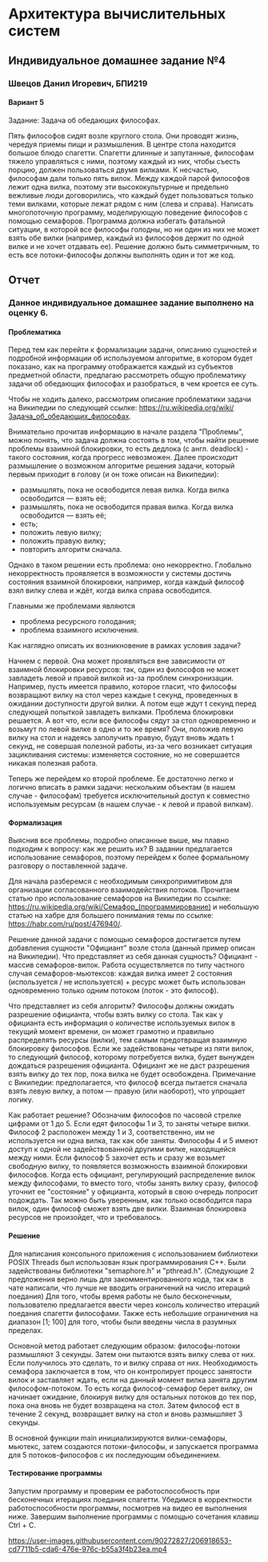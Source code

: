 # Архитектура вычислительных систем

## Индивидуальное домашнее задание №4

### Швецов Данил Игоревич, БПИ219

#### Вариант 5
Задание: Задача об обедающих философах. 

Пять философов сидят возле круглого стола. Они проводят жизнь, чередуя приемы пищи и размышления. В центре стола находится большое блюдо спагетти. Спагетти длинные и запутанные, философам тяжело управляться с ними, поэтому каждый из них, чтобы съесть порцию, должен пользоваться двумя вилками. К несчастью, философам дали только пять вилок. Между каждой парой философов лежит одна вилка, поэтому эти высококультурные и предельно вежливые люди договорились, что каждый будет пользоваться только теми вилками, которые лежат рядом с ним (слева и справа). Написать многопоточную программу, моделирующую поведение философов с помощью семафоров. Программа должна избегать фатальной ситуации, в которой все философы голодны, но ни один из них не может взять обе вилки (например, каждый из философов держит по одной вилке и не хочет отдавать ее). Решение должно быть симметричным, то есть все потоки-философы должны выполнять один и тот же код.

## Отчет

### Данное индивидуальное домашнее задание выполнено на оценку 6.

#### Проблематика

Перед тем как перейти к формализации задачи, описанию сущностей и подробной информации об используемом алгоритме, в котором будет показано, как на программу отображается каждый из субъектов предметной области, предлагаю рассмотреть общую проблематику задачи об обедающих философах и разобраться, в чем кроется ее суть.

Чтобы не ходить далеко, рассмотрим описание проблематики задачи на Википедии по следующей ссылке: https://ru.wikipedia.org/wiki/Задача_об_обедающих_философах.

Внимательно прочитав информацию в начале раздела "Проблемы", можно понять, что задача должна состоять в том, чтобы найти решение проблемы взаимной блокировки, то есть дедлока (с англ. deadlock) - такого состояния, когда прогресс невозможен. Далее происходит размышление о возможном алгоритме решения задачи, который первым приходит в голову (и он тоже описан на Википедии):
* размышлять, пока не освободится левая вилка. Когда вилка освободится — взять её;
* размышлять, пока не освободится правая вилка. Когда вилка освободится — взять её;
* есть;
* положить левую вилку;
* положить правую вилку;
* повторить алгоритм сначала.

Однако в таком решении есть проблема: оно некорректно. Глобально некорректность проявляется в возможности у системы достичь состояния взаимной блокировки, например, когда каждый философ взял вилку слева и ждёт, когда вилка справа освободится.

Главными же проблемами являются
* проблема ресурсного голодания;
* проблема взаимного исключения.

Как наглядно описать их возникновение в рамках условия задачи?

Начнем с первой. Она может проявляться вне зависимости от взаимной блокировки ресурсов: так, один из философов не может завладеть левой и правой вилкой из-за проблем синхронизации. Например, пусть имеется правило, которое гласит, что философы возвращают вилку на стол через каждые t секунд, проведенных в ожидании доступности другой вилки. А потом еще ждут t секунд перед следующей попыткой завладеть вилками. Проблема блокировки решается. А вот что, если все философы сядут за стол одновременно и возьмут по левой вилке в одно и то же время? Они, положив левую вилку на стол и надеясь заполучить правую, будут вновь ждать t секунд, не совершая полезной работы, из-за чего возникает ситуация зацикливания системы: изменяется состояние, но не совершается никакая полезная работа.

Теперь же перейдем ко второй проблеме. Ее достаточно легко и логично вписать в рамки задачи: нескольким объектам (в нашем случае - философам) требуется исключительный доступ к совместно используемым ресурсам (в нашем случае - к левой и правой вилкам).

#### Формализация

Выяснив все проблемы, подробно описанные выше, мы плавно подходим к вопросу: как же решить их? В задании предлагается использование семафоров, поэтому перейдем к более формальному разговору о поставленной задаче.

Для начала разберемся с необходимым синхропримитивом для организации согласованного взаимодействия потоков. Прочитаем статью про использование семафоров на Википедии по ссылке: https://ru.wikipedia.org/wiki/Семафор_(программирование) и небольшую статью на хабре для большего понимания темы по ссылке: https://habr.com/ru/post/476940/.

Решение данной задачи с помощью семафоров достигается путем добавления сущности "Официант" возле стола (данный пример описан на Википедии). Что представляет из себя данная сущность? Официант - массив семафоров-вилок. Работа осуществляется по типу частного случая семафоров-мьютексов: каждая вилка имеет 2 состояния (используется / не используется) + ресурс может быть использован одновременно только одним потоком (поток - это философ). 

Что представляет из себя алгоритм? Философы должны ожидать разрешение официанта, чтобы взять вилку со стола. Так как у официанта есть информация о количестве используемых вилок в текущий момент времени, он может грамотно и правильно распределять ресурсы (вилки), тем самым предотвращая взаимную блокировку философов. Если же задействованы четыре из пяти вилок, то следующий философ, которому потребуется вилка, будет вынужден дождаться разрешения официанта. Официант же не даст разрешения взять вилку до тех пор, пока вилка не будет освобождена. Примечание с Википедии: предполагается, что философ всегда пытается сначала взять левую вилку, а потом — правую (или наоборот), что упрощает логику.

Как работает решение? Обозначим философов по часовой стрелке цифрами от 1 до 5. Если едят философы 1 и 3, то заняты четыре вилки. Философ 2 расположен между 1 и 3, соответственно, им не используется ни одна вилка, так как обе заняты. Философы 4 и 5 имеют доступ к одной не задействованной другими вилке, находящейся между ними. Если философ 5 захочет есть и сразу же возьмет свободную вилку, то появляется возможность взаимной блокировки философов. Когда есть официант, регулирующий распределение вилок между философами, то вместо того, чтобы занять вилку сразу, философ уточнит ее "состояние" у официанта, который в свою очередь попросит подождать. Так можно быть уверенным, как только освободится пара вилок, один философ сможет взять две вилки. Взаимная блокировка ресурсов не произойдет, что и требовалось.

#### Решение

Для написания консольного приложения с использованием библиотеки POSIX Threads был использован язык программирования C++. Были задействованы библиотеки "semaphore.h" и "pthread.h". (Следующие 2 предложения верно лишь для закомментированного кода, так как в чате написали, что лучше не вводить ограничений на число итераций поедания) Для того, чтобы время работы не было бесконечным, пользователю предлагается ввести через консоль количество итераций поедания спагетти философами. Также есть небольшие ограничения на диапазон [1; 100] для того, чтобы были введены числа в разумных пределах.

Основной метод работает следующим образом: философы-потоки размышляют 3 секунды. Затем они пытаются взять вилку слева от них. Если получилось это сделать, то и вилку справа от них. Необходимость семафора заключается в том, что он контролирует процесс занятости вилок и заставляет ждать, если на данный момент вилка занята другим философом-потоком. То есть когда философ-семафор берет вилку, он начинает ожидание, блокируя вилку для остальных потоков до тех пор, пока она вновь не будет возвращена на стол. Затем философ ест в течение 2 секунд, возвращает вилку на стол и вновь размышляет 3 секунды.

В основной функции main инициализируются вилки-семафоры, мьютекс, затем создаются потоки-философы, и запускается программа для 5 потоков-философов с их последующим объединением.

#### Тестирование программы

Запустим программу и проверим ее работоспособность при бесконечных итерациях поедания спагетти. Убедимся в корректности работоспособности программы, посмотрев на видео ее выполнения ниже. Завершим выполнение программы с помощью сочетания клавиш Ctrl + C.

https://user-images.githubusercontent.com/90272827/206918653-cd7711b5-cda6-476e-976c-b55a3f4b23ea.mp4





